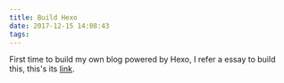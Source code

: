 ```yaml
---
title: Build Hexo
date: 2017-12-15 14:08:43
tags:
---
```

  First time to build my own blog powered by Hexo, I refer a essay to build this, this's its [link](https://linghucong.js.org/2016/04/15/2016-04-15-hexo-github-pages-blog/).